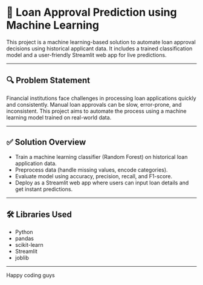 # 🏦 Loan Approval Prediction using Machine Learning

This project is a machine learning-based solution to automate loan approval decisions using historical applicant data. It includes a trained classification model and a user-friendly Streamlit web app for live predictions.

---

## 🔍 Problem Statement

Financial institutions face challenges in processing loan applications quickly and consistently. Manual loan approvals can be slow, error-prone, and inconsistent. This project aims to automate the process using a machine learning model trained on real-world data.

---

## ✅ Solution Overview

- Train a machine learning classifier (Random Forest) on historical loan application data.
- Preprocess data (handle missing values, encode categories).
- Evaluate model using accuracy, precision, recall, and F1-score.
- Deploy as a Streamlit web app where users can input loan details and get instant predictions.

---

## 🛠️ Libraries Used

- Python
- pandas
- scikit-learn
- Streamlit
- joblib

---

Happy coding guys
